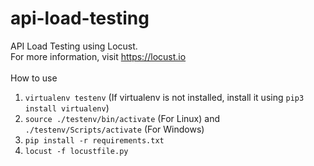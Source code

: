 # api-load-testing
API Load Testing using Locust.
<br/>
For more information, visit https://locust.io
<br/>
<br/>
How to use
1. `virtualenv testenv` (If virtualenv is not installed, install it using `pip3 install virtualenv`)
2. `source ./testenv/bin/activate` (For Linux) and `./testenv/Scripts/activate` (For Windows)
3. `pip install -r requirements.txt`
4. `locust -f locustfile.py`
